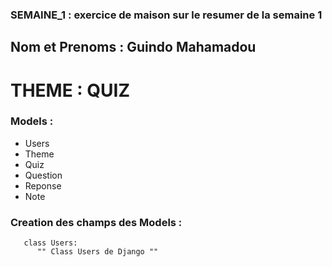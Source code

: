 ### SEMAINE_1 : exercice de maison sur le resumer de la semaine 1
## Nom et Prenoms : Guindo Mahamadou
# THEME : QUIZ

### Models :
   * Users
   * Theme
   * Quiz
   * Question
   * Reponse
   * Note
   
### Creation des champs des Models :
```django
   class Users:
      "" Class Users de Django ""
   






```









